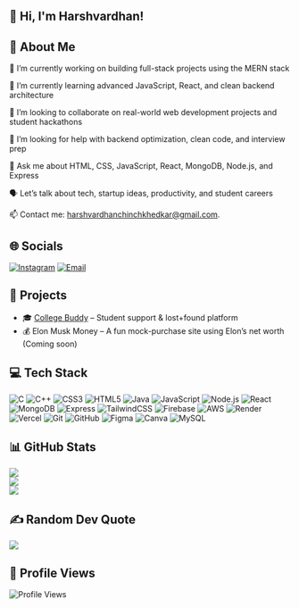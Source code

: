 ## 👋 Hi, I'm Harshvardhan!


## 🔁 About Me

🔭 I’m currently working on building full-stack projects using the MERN stack

🌱 I’m currently learning advanced JavaScript, React, and clean backend architecture

👯 I’m looking to collaborate on real-world web development projects and student hackathons

🤝 I’m looking for help with backend optimization, clean code, and interview prep

💬 Ask me about HTML, CSS, JavaScript, React, MongoDB, Node.js, and Express

🗣️ Let’s talk about tech, startup ideas, productivity, and student careers

📫 Contact me: [harshvardhanchinchkhedkar@gmail.com](mailto:harshvardhanchinchkhedkar@gmail.com).


## 🌐 Socials

[![Instagram](https://img.shields.io/badge/Instagram-%23E4405F.svg?logo=Instagram&logoColor=white)](https://instagram.com/harshvardhan_chinchkhedkar) 
[![Email](https://img.shields.io/badge/Email-D14836?logo=gmail&logoColor=white)](mailto:harshvardhanchinchkhedkar@gmail.com) 



## 🚀 Projects

- 🎓 [College Buddy](https://github.com/HarshvardhanNC/college-buddy) – Student support & lost+found platform  
- 💰 Elon Musk Money – A fun mock-purchase site using Elon’s net worth (Coming soon)


## 💻 Tech Stack

![C](https://img.shields.io/badge/c-%2300599C.svg?style=for-the-badge&logo=c&logoColor=white) 
![C++](https://img.shields.io/badge/c++-%2300599C.svg?style=for-the-badge&logo=c%2B%2B&logoColor=white) 
![CSS3](https://img.shields.io/badge/css3-%231572B6.svg?style=for-the-badge&logo=css3&logoColor=white) 
![HTML5](https://img.shields.io/badge/html5-%23E34F26.svg?style=for-the-badge&logo=html5&logoColor=white) 
![Java](https://img.shields.io/badge/java-%23ED8B00.svg?style=for-the-badge&logo=openjdk&logoColor=white) 
![JavaScript](https://img.shields.io/badge/javascript-%23323330.svg?style=for-the-badge&logo=javascript&logoColor=%23F7DF1E) 
![Node.js](https://img.shields.io/badge/node.js-339933.svg?style=for-the-badge&logo=nodedotjs&logoColor=white) 
![React](https://img.shields.io/badge/react-20232A.svg?style=for-the-badge&logo=react&logoColor=61DAFB) 
![MongoDB](https://img.shields.io/badge/mongodb-4DB33D.svg?style=for-the-badge&logo=mongodb&logoColor=white) 
![Express](https://img.shields.io/badge/express-000000.svg?style=for-the-badge&logo=express&logoColor=white) 
![TailwindCSS](https://img.shields.io/badge/tailwindcss-%2338B2AC.svg?style=for-the-badge&logo=tailwind-css&logoColor=white) 
![Firebase](https://img.shields.io/badge/firebase-%23039BE5.svg?style=for-the-badge&logo=firebase) 
![AWS](https://img.shields.io/badge/AWS-%23FF9900.svg?style=for-the-badge&logo=amazon-aws&logoColor=white) 
![Render](https://img.shields.io/badge/Render-46E3B7.svg?style=for-the-badge&logo=render&logoColor=white) 
![Vercel](https://img.shields.io/badge/vercel-%23000000.svg?style=for-the-badge&logo=vercel&logoColor=white) 
![Git](https://img.shields.io/badge/git-%23F05033.svg?style=for-the-badge&logo=git&logoColor=white) 
![GitHub](https://img.shields.io/badge/github-%23121011.svg?style=for-the-badge&logo=github&logoColor=white) 
![Figma](https://img.shields.io/badge/figma-%23F24E1E.svg?style=for-the-badge&logo=figma&logoColor=white) 
![Canva](https://img.shields.io/badge/Canva-%2300C4CC.svg?style=for-the-badge&logo=Canva&logoColor=white) 
![MySQL](https://img.shields.io/badge/mysql-4479A1.svg?style=for-the-badge&logo=mysql&logoColor=white)


## 📊 GitHub Stats

![](https://github-readme-stats.vercel.app/api?username=HarshvardhanNC&theme=radical&hide_border=false&include_all_commits=false&count_private=false)  
![](https://nirzak-streak-stats.vercel.app/?user=HarshvardhanNC&theme=radical&hide_border=false)  
![](https://github-readme-stats.vercel.app/api/top-langs/?username=HarshvardhanNC&theme=radical&hide_border=false&layout=compact)


## ✍️ Random Dev Quote

![](https://quotes-github-readme.vercel.app/api?type=horizontal&theme=radical)


## 👀 Profile Views

![Profile Views](https://komarev.com/ghpvc/?username=HarshvardhanNC&color=blue)


<!-- Proudly created with GPRM ( https://gprm.itsvg.in ) -->
